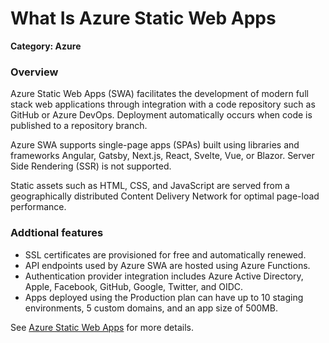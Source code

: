 # What Is Azure Static Web Apps

__Category: Azure__

### Overview

Azure Static Web Apps (SWA) facilitates the development of modern full stack web applications through integration with a code repository such as GitHub or Azure DevOps. Deployment automatically occurs when code is published to a repository branch.

Azure SWA supports single-page apps (SPAs) built using libraries and frameworks Angular, Gatsby, Next.js, React, Svelte, Vue, or Blazor. Server Side Rendering (SSR) is not supported.

Static assets such as HTML, CSS, and JavaScript are served from a geographically distributed Content Delivery Network for optimal page-load performance. 

### Addtional features

* SSL certificates are provisioned for free and automatically renewed. 
* API endpoints used by Azure SWA are hosted using Azure Functions.
* Authentication provider integration includes Azure Active Directory, Apple, Facebook, GitHub, Google, Twitter, and OIDC.
* Apps deployed using the Production plan can have up to 10 staging environments, 5 custom domains, and an app size of 500MB.

See [Azure Static Web Apps](https://learn.microsoft.com/en-au/azure/static-web-apps/) for more details. 
